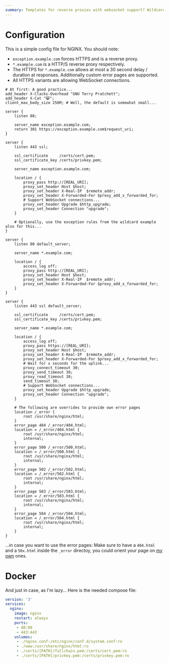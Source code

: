 ```yaml
---
summary: Templates for reverse proxies with websocket support? Wildcards. And Docker stuff.
---
```


# Configuration

This is a simple config file for NGINX. You should note:
* `exception.example.com` forces HTTPS and is a reverse proxy.
* `*.example.com` is a HTTP/S reverse proxy respectively. 
* The HTTPS for `*.example.com` allows at most a 30 second delay / duration at responses. Additionally custom error pages are supported.
* All HTTPS variants are allowing WebSocket connections.

```nginx
# At first: A good practice...
add_header X-Clacks-Overhead "GNU Terry Pratchett";
add_header X-Cat "😸";
client_max_body_size 256M; # Well, the default is somewhat small...

server {
    listen 80;

    server_name exception.example.com;
    return 301 https://exception.example.com$request_uri;
}

server {
    listen 443 ssl;

    ssl_certificate     /certs/cert.pem;
    ssl_certificate_key /certs/privkey.pem;

    server_name exception.example.com;

    location / {
        proxy_pass http://[REAL_URI];
        proxy_set_header Host $host;
        proxy_set_header X-Real-IP  $remote_addr;
        proxy_set_header X-Forwarded-For $proxy_add_x_forwarded_for;
        # Support WebSocket connections...
        proxy_set_header Upgrade $http_upgrade;
        proxy_set_header Connection "upgrade";
    }

    # Optionally, use the exception rules from the wildcard example also for this...
}

server {
    listen 80 default_server;

    server_name *.example.com;

    location / {
        access_log off;
        proxy_pass http://[REAL_URI];
        proxy_set_header Host $host;
        proxy_set_header X-Real-IP  $remote_addr;
        proxy_set_header X-Forwarded-For $proxy_add_x_forwarded_for;
    }
}

server {
    listen 443 ssl default_server;

    ssl_certificate     /certs/cert.pem;
    ssl_certificate_key /certs/privkey.pem;

    server_name *.example.com;

    location / {
        access_log off;
        proxy_pass https://[REAL_URI];
        proxy_set_header Host $host;
        proxy_set_header X-Real-IP  $remote_addr;
        proxy_set_header X-Forwarded-For $proxy_add_x_forwarded_for;
        # Wait for x seconds for the uplink...
        proxy_connect_timeout 30;
        proxy_send_timeout 30;
        proxy_read_timeout 30;
        send_timeout 30;
        # Support WebSocket connections...
        proxy_set_header Upgrade $http_upgrade;
        proxy_set_header Connection "upgrade";
    }

    # The following are overrides to provide own error pages
    location /_error {
        root /usr/share/nginx/html;
    }
    error_page 404 /_error/404.html;
    location = /_error/404.html {
        root /usr/share/nginx/html;
        internal;
    }
    error_page 500 /_error/500.html;
    location = /_error/500.html {
        root /usr/share/nginx/html;
        internal;
    }
    error_page 502 /_error/502.html;
    location = /_error/502.html {
        root /usr/share/nginx/html;
        internal;
    }
    error_page 503 /_error/503.html;
    location = /_error/503.html {
        root /usr/share/nginx/html;
        internal;
    }
    error_page 504 /_error/504.html;
    location = /_error/504.html {
        root /usr/share/nginx/html;
        internal;
    }
}
```
...in case you want to use the error pages: Make sure to have a `404.html` and a `50x.html` inside the `_error` directoy, you could orient your page on [my own](https://gitlab.simonmicro.de/simonmicro/apache-defaults) ones.

# Docker
And just in case, as I'm lazy... Here is the needed compose file:
```yaml
version: '3'
services:
  nginx:
    image: nginx
    restart: always
    ports:
     - 80:80
     - 443:443
    volumes:
     - ./nginx.conf:/etc/nginx/conf.d/system.conf:ro
     - ./www:/usr/share/nginx/html:ro
     - ./certs/[PATH]/fullchain.pem:/certs/cert.pem:ro
     - ./certs/[PATH]/privkey.pem:/certs/privkey.pem:ro
```
